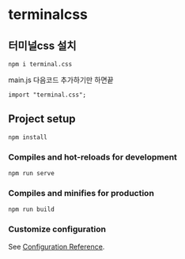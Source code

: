 # terminalcss

## 터미널css 설치  

```
npm i terminal.css
```

main.js 다음코드 추가하기만 하면끝
```
import "terminal.css";
```


## Project setup
```
npm install
```


### Compiles and hot-reloads for development
```
npm run serve
```

### Compiles and minifies for production
```
npm run build
```

### Customize configuration
See [Configuration Reference](https://cli.vuejs.org/config/).
